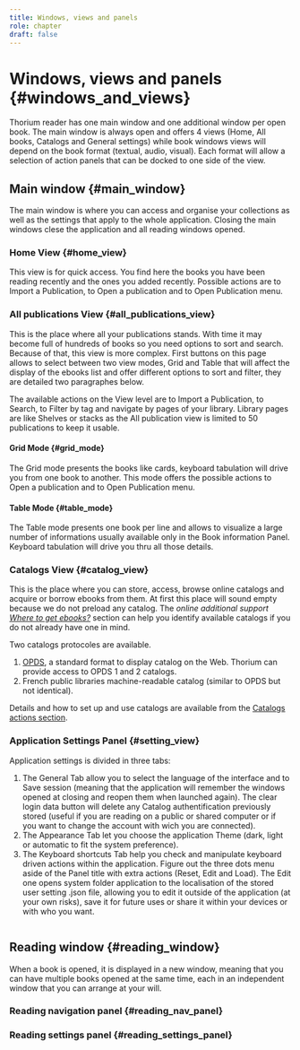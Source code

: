 ```yaml
---
title: Windows, views and panels
role: chapter
draft: false
---
```



# Windows, views and panels {#windows_and_views}

Thorium reader has one main window and one additional window per open
book. The main window is always open and offers 4 views (Home, All
books, Catalogs and General settings) while book windows views will
depend on the book format (textual, audio, visual). Each format will
allow a selection of action panels that can be docked to one side of the
view.


## Main window {#main_window}

The main window is where you can access and organise your collections as
well as the settings that apply to the whole application. Closing the
main windows clese the application and all reading windows opened.


### Home View {#home_view}

This view is for quick access. You find here the books you have been
reading recently and the ones you added recently. Possible actions are
to Import a Publication, to Open a publication and to Open Publication
menu. <img src="../../resources/images/local_en/th3_main_window_home.png" class="icon" alt="" role="presentation"/>



### All publications View {#all_publications_view}

This is the place where all your publications stands. With time it may
become full of hundreds of books so you need options to sort and search.
Because of that, this view is more complex. First buttons on this page
allows to select between two view modes, Grid and Table that will affect
the display of the ebooks list and offer different options to sort and
filter, they are detailed two paragraphes below.

The available actions on the View level are to Import a Publication, to
Search, to Filter by tag and navigate by pages of your library. Library
pages are like Shelves or stacks as the All publication view is limited
to 50 publications to keep it usable.


#### Grid Mode {#grid_mode}

The Grid mode presents the books like cards, keyboard tabulation will
drive you from one book to another. This mode offers the possible
actions to Open a publication and to Open Publication menu.



#### Table Mode {#table_mode}

The Table mode presents one book per line and allows to visualize a
large number of informations usually available only in the Book
information Panel. Keyboard tabulation will drive you thru all those
details.




### Catalogs View {#catalog_view}

This is the place where you can store, access, browse online catalogs
and acquire or borrow ebooks from them. At first this place will sound
empty because we do not preload any catalog. The *online additional
support [Where to get
ebooks?](https://thorium.edrlab.org/th3/get_ebooks/)* section can help
you identify available catalogs if you do not already have one in mind.

Two catalogs protocoles are available.

1.  [OPDS](https://opds.io/), a standard format to display catalog on
    the Web. Thorium can provide access to OPDS 1 and 2 catalogs.
2.  French public libraries machine-readable catalog (similar to OPDS
    but not identical).

Details and how to set up and use catalogs are available from the
[Catalogs actions section]().




### Application Settings Panel {#setting_view}

Application settings is divided in three tabs:

1.  The General Tab allow you to select the language of the interface
    and to Save session (meaning that the application will remember the
    windows opened at closing and reopen them when launched again). The
    <span class="ui_button">clear login data</span> button will delete any Catalog
    authentification previously stored (useful if you are reading on a
    public or shared computer or if you want to change the account with
    wich you are connected).
2.  The Appearance Tab let you choose the application Theme (dark, light
    or automatic to fit the system preference).
3.  The Keyboard shortcuts Tab help you check and manipulate keyboard
    driven actions within the application. Figure out the three dots
    menu aside of the Panel title with extra actions (Reset, Edit and
    Load). The Edit one opens system folder application to the
    localisation of the stored user setting .json file, allowing you to
    edit it outside of the application (at your own risks), save it for
    future uses or share it within your devices or with who you want.
   <img src="../../resources/images/local_en/th3_main_settings_keys_context.png" class="icon" alt="" role="presentation"/>




## Reading window {#reading_window}

When a book is opened, it is displayed in a new window, meaning that you
can have multiple books opened at the same time, each in an independent
window that you can arrange at your will.

### Reading navigation panel {#reading_nav_panel}

### Reading settings panel {#reading_settings_panel}


